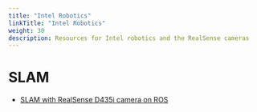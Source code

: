 ```yaml
---
title: "Intel Robotics"
linkTitle: "Intel Robotics"
weight: 30
description: Resources for Intel robotics and the RealSense cameras
---
```


# SLAM

* [SLAM with RealSense D435i camera on ROS](https://github.com/IntelRealSense/realsense-ros/wiki/SLAM-with-D435i)
